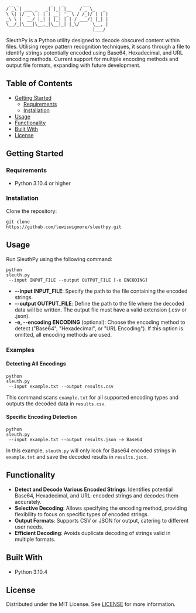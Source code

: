 ```
 __ _            _   _       ___       
/ _\ | ___ _   _| |_| |__   / _ \_   _ 
\ \| |/ _ \ | | | __| '_ \ / /_)/ | | |
_\ \ |  __/ |_| | |_| | | / ___/| |_| |
\__/_|\___|\__,_|\__|_| |_\/     \__, |
                                 |___/ 
```

SleuthPy is a Python utility designed to decode obscured content within files. Utilising regex pattern recognition techniques, it scans through a file to identify strings potentially encoded using Base64, Hexadecimal, and URL encoding methods. Current support for multiple encoding methods and output file formats, expanding with future development.

## Table of Contents

- [Getting Started](#getting-started)
  - [Requirements](#requirements)
  - [Installation](#installation)
- [Usage](#usage)
- [Functionality](#functionality)
- [Built With](#built-with)
- [License](#license)

## Getting Started

### Requirements

- Python 3.10.4 or higher

### Installation

Clone the repository:
```
git clone 
https://github.com/lewiswigmore/sleuthpy.git
```
## Usage

Run SleuthPy using the following command:
```
python 
sleuth.py
 --input INPUT_FILE --output OUTPUT_FILE [-e ENCODING]
```
- **--input INPUT_FILE**: Specify the path to the file containing the encoded strings.
- **--output OUTPUT_FILE**: Define the path to the file where the decoded data will be written. The output file must have a valid extension (.csv or .json).
- **-e, --encoding ENCODING** (optional): Choose the encoding method to detect ("Base64", "Hexadecimal", or "URL Encoding"). If this option is omitted, all encoding methods are used.

### Examples

#### Detecting All Encodings
```
python 
sleuth.py
 --input example.txt --output results.csv
```
This command scans `example.txt` for all supported encoding types and outputs the decoded data in `results.csv`.

#### Specific Encoding Detection
```
python 
sleuth.py
 --input example.txt --output results.json -e Base64
```
In this example, `sleuth.py` will only look for Base64 encoded strings in `example.txt` and save the decoded results in `results.json`.

## Functionality

- **Detect and Decode Various Encoded Strings**: Identifies potential Base64, Hexadecimal, and URL-encoded strings and decodes them accurately.
- **Selective Decoding**: Allows specifying the encoding method, providing flexibility to focus on specific types of encoded strings.
- **Output Formats**: Supports CSV or JSON for output, catering to different user needs.
- **Efficient Decoding**: Avoids duplicate decoding of strings valid in multiple formats.

## Built With

- Python 3.10.4

## License

Distributed under the MIT License. See [LICENSE](LICENSE) for more information.
